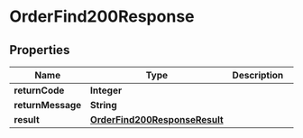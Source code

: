 

# OrderFind200Response

## Properties

Name | Type | Description | Notes
------------ | ------------- | ------------- | -------------
**returnCode** | **Integer** |  |  [optional]
**returnMessage** | **String** |  |  [optional]
**result** | [**OrderFind200ResponseResult**](OrderFind200ResponseResult.md) |  |  [optional]




